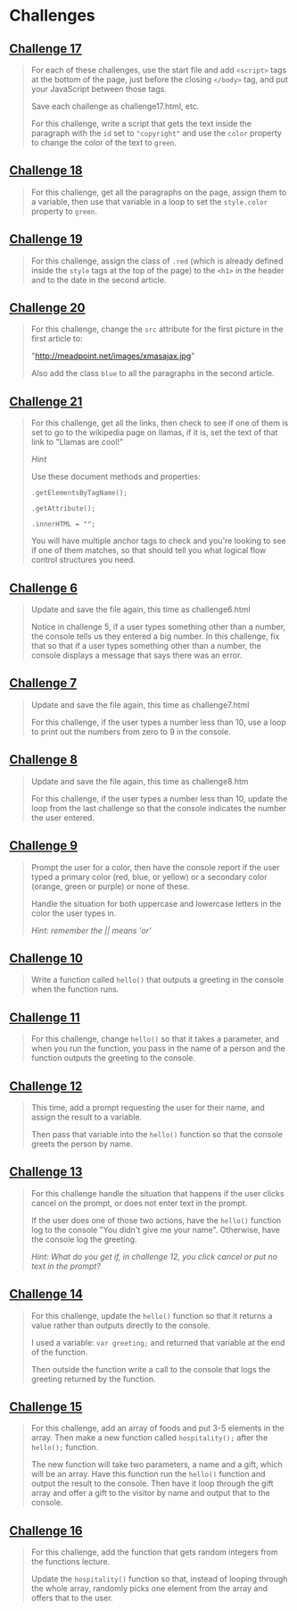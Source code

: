# Challenges 

## [Challenge 17](./challenge17.html)

>For each of these challenges, use the start file and add `<script>` tags at the bottom of the page, just before the closing `</body>` tag, and put your JavaScript between those tags.
>
>Save each challenge as challenge17.html, etc.
>
>For this challenge, write a script that gets the text inside the paragraph with the `id` set to `"copyright"` and use the `color` property to change the color of the text to `green`.

## [Challenge 18](./challenge18.html)

>For this challenge, get all the paragraphs on the page, assign them to a variable, then use that variable in a loop to set the `style.color` property to `green`.

## [Challenge 19](./challenge19.html)

>For this challenge, assign the class of `.red` (which is already defined inside the `style` tags at the top of the page) to the `<h1>` in the header and to the date in the second article.

## [Challenge 20](./challenge20.html)

>For this challenge, change the `src` attribute for the first picture in the first article to:
>
>"http://meadpoint.net/images/xmasajax.jpg"
>
>Also add the class `blue` to all the paragraphs in the second article.

## [Challenge 21](./challenge21.html)

>For this challenge, get all the links, then check to see if one of them is set to go to the wikipedia page on llamas, if it is, set the text of that link to "Llamas are cool!"
>
>_Hint_
>
>Use these document methods and properties: 
>
>`.getElementsByTagName();`
>
>`.getAttribute();`
>
>`.innerHTML = "";`
>
>You will have multiple anchor tags to check and you're looking to see if one of them matches, so that should tell you what logical flow control structures you need.

## [Challenge 6](./challenge06.html)

>Update and save the file again, this time as challenge6.html
>
>Notice in challenge 5, if a user types something other than a number, the console tells us they entered a big number. In this challenge, fix that so that if a user types something other than a number, the console displays a message that says there was an error.

## [Challenge 7](./challenge07.html)

>Update and save the file again, this time as challenge7.html
>
>For this challenge, if the user types a number less than 10, use a loop to print out the numbers from zero to 9 in the console.

## [Challenge 8](./challenge08.html)

>Update and save the file again, this time as challenge8.htm 
>
>For this challenge, if the user types a number less than 10, update the loop from the last challenge so that the console indicates the number the user entered.

## [Challenge 9](./challenge09.html)

>Prompt the user for a color, then have the console report if the user typed a primary color (red, blue, or yellow) or a secondary color (orange, green or purple) or none of these. 
>
>Handle the situation for both uppercase and lowercase letters in the color the user types in. 
>
>_Hint: remember the || means 'or'_

## [Challenge 10](./challenge10.html)

>Write a function called `hello()` that outputs a greeting in the console when the function runs.

## [Challenge 11](./challenge11.html)

>For this challenge, change `hello()` so that it takes a parameter, and when you run the function, you pass in the name of a person and the function outputs the greeting to the console.

## [Challenge 12](./challenge12.html)

>This time, add a prompt requesting the user for their name, and assign the result to a variable.
>
>Then pass that variable into the `hello()` function so that the console greets the person by name.

## [Challenge 13](./challenge13.html)

>For this challenge handle the situation that happens if the user clicks cancel on the prompt, or does not enter text in the prompt. 
>
>If the user does one of those two actions, have the `hello()` function log to the console "You didn't give me your name". Otherwise, have the console log the greeting.
>
>_Hint: What do you get if, in challenge 12, you click cancel or put no text in the prompt?_

## [Challenge 14](./challenge14.html)

>For this challenge, update the `hello()` function so that it returns a value rather than outputs directly to the console. 
>
>I used a variable: `var greeting;` and returned that variable at the end of the function. 
>
>Then outside the function write a call to the console that logs the greeting returned by the function.

## [Challenge 15](./challenge15.html)

>For this challenge, add an array of foods and put 3-5 elements in the array. Then make a new function called `hospitality();` after the `hello();` function. 
>
>The new function will take two parameters, a name and a gift, which will be an array. Have this function run the `hello()` function and output the result to the console. Then have it loop through the gift array and offer a gift to the visitor by name and output that to the console.

## [Challenge 16](./challenge16.html)

>For this challenge, add the function that gets random integers from the functions lecture. 
>
>Update the `hospitality()` function so that, instead of looping through the whole array, randomly picks one element from the array and offers that to the user.

